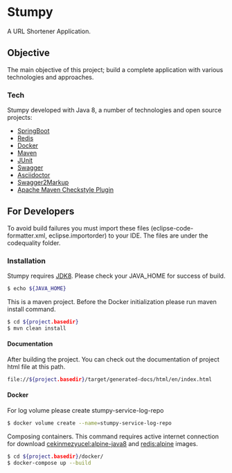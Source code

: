 # Stumpy
A URL Shortener Application.

## Objective
The main objective of this project; build a complete application with various technologies and approaches.

### Tech
Stumpy developed with Java 8, a number of technologies and open source projects:

* [SpringBoot]
* [Redis]
* [Docker]
* [Maven]
* [JUnit]
* [Swagger]
* [Asciidoctor]
* [Swagger2Markup]
* [Apache Maven Checkstyle Plugin]

## For Developers
To avoid build failures you must import these files (eclipse-code-formatter.xml, eclipse.importorder) to your IDE. The files are under the codequality folder.

### Installation
Stumpy requires [JDK8]. Please check your JAVA_HOME for success of build.
```sh
$ echo ${JAVA_HOME}
```

This is a maven project. Before the Docker initialization please run maven install command.
```sh
$ cd ${project.basedir}
$ mvn clean install
```

#### Documentation
After building the project. You can check out the documentation of project html file at this path.
```sh
file://${project.basedir}/target/generated-docs/html/en/index.html
```

#### Docker
For log volume please create stumpy-service-log-repo
```sh
$ docker volume create --name=stumpy-service-log-repo
```

Composing containers. This command requires active internet connection for download [cekinmezyucel:alpine-java8](https://hub.docker.com/r/cekinmezyucel/alpine-java8/) and [redis:alpine](https://hub.docker.com/_/redis/) images.
```sh
$ cd ${project.basedir}/docker/
$ docker-compose up --build
```

[SpringBoot]: <https://projects.spring.io/spring-boot/>
[Redis]: <https://redis.io/>
[Docker]: <https://www.docker.com/>
[JUnit]: <https://junit.org/>
[Swagger]: <https://swagger.io/>
[Asciidoctor]: <https://asciidoctor.org/>
[Swagger2Markup]: <https://github.com/Swagger2Markup/swagger2markup>
[Maven]: <https://maven.apache.org/>
[Apache Maven Checkstyle Plugin]: <https://maven.apache.org/plugins/maven-checkstyle-plugin/>
[JDK8]: <http://www.oracle.com/technetwork/java/javase/downloads/jdk8-downloads-2133151.html>